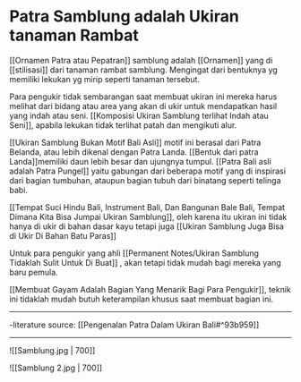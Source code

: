 # Patra Samblung adalah Ukiran tanaman Rambat

[[Ornamen Patra atau Pepatran]] samblung adalah [[Ornamen]] yang di [[stilisasi]] dari tanaman rambat samblung. Mengingat dari bentuknya yg memiliki lekukan yg mirip seperti tanaman tersebut.

Para pengukir tidak sembarangan saat membuat ukiran ini mereka harus melihat dari bidang atau area yang akan di ukir untuk mendapatkan hasil yang indah atau seni. [[Komposisi Ukiran Samblung terlihat Indah atau Seni]], apabila lekukan tidak terlihat patah dan mengikuti alur.

[[Ukiran Samblung Bukan Motif Bali Asli]] motif ini berasal dari Patra Belanda, atau lebih dikenal dengan Patra Landa. [[Bentuk dari patra Landa]]memiliki daun lebih besar dan ujungnya tumpul. [[Patra Bali asli adalah Patra Pungel]] yaitu gabungan dari beberapa motif yang di inspirasi dari bagian tumbuhan, ataupun bagian tubuh dari binatang seperti telinga babi.

[[Tempat Suci Hindu Bali, Instrument Bali, Dan Bangunan Bale Bali, Tempat Dimana Kita Bisa Jumpai Ukiran Samblung]], oleh karena itu ukiran ini tidak hanya di ukir di bahan dasar kayu tetapi juga [[Ukiran Samblung Juga Bisa di Ukir Di Bahan Batu Paras]]

Untuk para pengukir yang ahli [[Permanent Notes/Ukiran Samblung Tidaklah Sulit Untuk Di Buat]] , akan tetapi tidak mudah bagi mereka yang baru pemula.

[[Membuat Gayam Adalah Bagian Yang Menarik Bagi Para Pengukir]], teknik ini tidaklah mudah butuh keterampilan khusus saat membuat bagian ini. 








---

-literature source: [[Pengenalan Patra Dalam Ukiran Bali#^93b959]]

---


![[Samblung.jpg | 700]]



![[Samblung 2.jpg | 700]]


